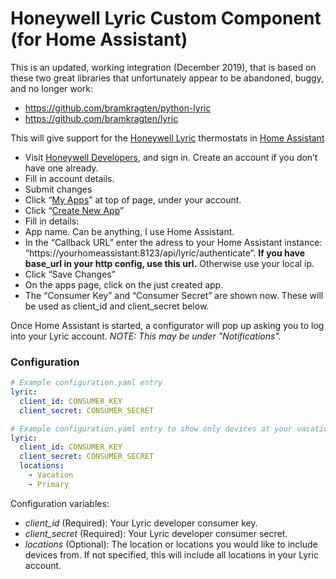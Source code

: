 # Honeywell Lyric Custom Component (for Home Assistant)

This is an updated, working integration (December 2019), that is based on these two great libraries that unfortunately appear to be abandoned, buggy, and no longer work:

* https://github.com/bramkragten/python-lyric
* https://github.com/bramkragten/lyric

This will give support for the [Honeywell Lyric](http://yourhome.honeywell.com/en/products/thermostat/lyric-thermostat) thermostats in [Home Assistant](https://www.home-assistant.io/)

- Visit [Honeywell Developers](http://developer.honeywell.com/), and sign in. Create an account if you don’t have one already.
- Fill in account details.
- Submit changes
- Click “[My Apps](http://developer.honeywell.com/user/me/apps)” at top of page, under your account.
- Click “[Create New App](http://developer.honeywell.com/user/me/apps/add)”
- Fill in details:
- App name. Can be anything, I use Home Assistant.
- In the “Callback URL” enter the adress to your Home Assistant instance: “https://yourhomeassistant:8123/api/lyric/authenticate”. **If you have base_url in your http config, use this url.** Otherwise use your local ip.
- Click “Save Changes”
- On the apps page, click on the just created app.
- The “Consumer Key” and “Consumer Secret” are shown now. These will be used as client_id and client_secret below.

Once Home Assistant is started, a configurator will pop up asking you to log into your Lyric account.
*NOTE: This may be under "Notifications".*

### Configuration
```yaml
# Example configuration.yaml entry
lyric:
  client_id: CONSUMER_KEY
  client_secret: CONSUMER_SECRET
```

```yaml
# Example configuration.yaml entry to show only devices at your vacation and primary homes
lyric:
  client_id: CONSUMER_KEY
  client_secret: CONSUMER_SECRET
  locations:
    - Vacation
    - Primary
```

Configuration variables:

- *client_id* (Required): Your Lyric developer consumer key.
- *client_secret* (Required): Your Lyric developer consumer secret.
- *locations* (Optional): The location or locations you would like to include devices from. If not specified, this will include all locations in your Lyric account.
